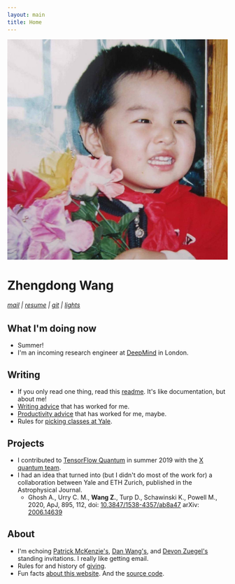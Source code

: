 ```yaml
---
layout: main
title: Home
---
```


![image](assets/images/flowers.jpg)

# Zhengdong Wang
<h6>
  <a href='mailto:zhengdong.wang@gmail.com'>mail</a> |
  <a href='assets/documents/zhengdong_wang_resume.pdf'>resume</a> |
  <a href='http://github.com/ZhengdongWang'>git</a> |
  <a href='#' onclick='toggle_dark();return false;'>lights</a>
</h6>

## What I'm doing now
* Summer!
* I'm an incoming research engineer at [DeepMind](https://deepmind.com/) in London.

## Writing
* If you only read one thing, read this [readme](readme). It's like documentation, but about me!
* [Writing advice](writing) that has worked for me.
* [Productivity advice](productivity) that has worked for me, maybe.
* Rules for [picking classes at Yale](bluebook).

## Projects
* I contributed to [TensorFlow Quantum](https://www.tensorflow.org/quantum) in summer 2019 with the [X quantum team](https://x.company/).
* I had an idea that turned into (but I didn't do most of the work for) a collaboration between Yale and ETH Zurich, published in the Astrophysical Journal.
  * Ghosh A., Urry C. M., **Wang Z.**, Turp D., Schawinski K., Powell M., 2020, ApJ, 895, 112, doi: [10.3847/1538-4357/ab8a47](https://doi.org/10.3847/1538-4357/ab8a47) arXiv: [2006.14639](https://arxiv.org/abs/2006.14639)

## About
* I'm echoing [Patrick McKenzie's](https://www.kalzumeus.com/standing-invitation), [Dan Wang's](https://danwang.co/contact), and [Devon Zuegel's](https://devonzuegel.com/page/contact) standing invitations. I really like getting email.
* Rules for and history of [giving](giving).
* Fun facts [about this website](about). And the [source code](https://github.com/ZhengdongWang/zhengdongwang.com).

